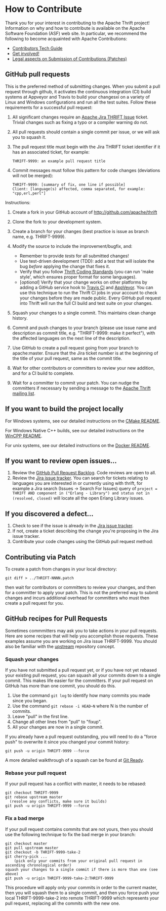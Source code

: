 # How to Contribute #

Thank you for your interest in contributing to the Apache Thrift project!  Information on why and how to contribute is available on the Apache Software Foundation (ASF) web site. In particular, we recommend the following to become acquainted with Apache Contributions:

 * [Contributors Tech Guide](http://www.apache.org/dev/contributors)
 * [Get involved!](http://www.apache.org/foundation/getinvolved.html)
 * [Legal aspects on Submission of Contributions (Patches)](http://www.apache.org/licenses/LICENSE-2.0.html#contributions)

## GitHub pull requests ##

This is the preferred method of submitting changes.  When you submit a pull request through github,
it activates the continuous integration (CI) build systems at Appveyor and Travis to build your changesxi
on a variety of Linux and Windows configurations and run all the test suites.  Follow these requirements 
for a successful pull request:

 1. All significant changes require an [Apache Jira THRIFT Issue](http://issues.apache.org/jira/browse/THRIFT) ticket.  Trivial changes such as fixing a typo or a compiler warning do not.

 1. All pull requests should contain a single commit per issue, or we will ask you to squash it.
 1. The pull request title must begin with the Jira THRIFT ticket identifier if it has an associated ticket, for example:

        THRIFT-9999: an example pull request title
        
 1. Commit messages must follow this pattern for code changes (deviations will not be merged):
        
        THRIFT-9999: [summary of fix, one line if possible]
        Client: [language(s) affected, comma separated, for example: "cpp,erl,perl"]

Instructions:

 1. Create a fork in your GitHub account of http://github.com/apache/thrift
 1. Clone the fork to your development system.
 1. Create a branch for your changes (best practice is issue as branch name, e.g. THRIFT-9999).
 1. Modify the source to include the improvement/bugfix, and:

    * Remember to provide *tests* for all submitted changes!
    * Use test-driven development (TDD): add a test that will isolate the bug *before* applying the change that fixes it.
    * Verify that you follow [Thrift Coding Standards](/docs/coding_standards) (you can run 'make style', which ensures proper format for some languages).
    * [*optional*] Verify that your change works on other platforms by adding a GitHub service hook to [Travis CI](http://docs.travis-ci.com/user/getting-started/#Step-one%3A-Sign-in) and [AppVeyor](http://www.appveyor.com/docs).  You can use this technique to run the Thrift CI jobs in your account to check your changes before they are made public.  Every GitHub pull request into Thrift will run the full CI build and test suite on your changes.

 1. Squash your changes to a single commit.  This maintains clean change history.
 1. Commit and push changes to your branch (please use issue name and description as commit title, e.g. "THRIFT-9999: make it perfect"), with the affected languages on the next line of the description.
 1. Use GitHub to create a pull request going from your branch to apache:master.  Ensure that the Jira ticket number is at the beginning of the title of your pull request, same as the commit title.
 1. Wait for other contributors or committers to review your new addition, and for a CI build to complete.
 1. Wait for a committer to commit your patch.  You can nudge the committers if necessary by sending a message to the [Apache Thrift mailing list](https://thrift.apache.org/mailing).

## If you want to build the project locally ##

For Windows systems, see our detailed instructions on the [CMake README](/build/cmake/README.md).

For Windows Native C++ builds, see our detailed instructions on the [WinCPP README](/build/wincpp/README.md).

For unix systems, see our detailed instructions on the [Docker README](/build/docker/README.md).

## If you want to review open issues... ##

 1. Review the [GitHub Pull Request Backlog](https://github.com/apache/thrift/pulls).  Code reviews are open to all.
 2. Review the [Jira issue tracker](http://issues.apache.org/jira/browse/THRIFT).  You can search for tickets relating to languages you are interested in or currently using with thrift, for example a Jira search (Issues -> Search For Issues) query of ``project = THRIFT AND component in ("Erlang - Library") and status not in (resolved, closed)`` will locate all the open Erlang Library issues.

## If you discovered a defect... ##

 1. Check to see if the issue is already in the [Jira issue tracker](http://issues.apache.org/jira/browse/THRIFT).
 1. If not, create a ticket describing the change you're proposing in the Jira issue tracker.
 1. Contribute your code changes using the GitHub pull request method:

## Contributing via Patch ##

To create a patch from changes in your local directory:

    git diff > ../THRIFT-NNNN.patch

then wait for contributors or committers to review your changes, and then for a committer to apply your patch.  This is not the preferred way to submit changes and incurs additional overhead for committers who must then create a pull request for you.

## GitHub recipes for Pull Requests ##

Sometimes commmitters may ask you to take actions in your pull requests.  Here are some recipes that will help you accomplish those requests.  These examples assume you are working on Jira issue THRIFT-9999.  You should also be familiar with the [upstream](https://help.github.com/articles/syncing-a-fork/) repository concept.

### Squash your changes ###

If you have not submitted a pull request yet, or if you have not yet rebased your existing pull request, you can squash all your commits down to a single commit.  This makes life easier for the committers.  If your pull request on GitHub has more than one commit, you should do this.

1. Use the command ``git log`` to identify how many commits you made since you began.
2. Use the command ``git rebase -i HEAD~N`` where N is the number of commits.
3. Leave "pull" in the first line.
4. Change all other lines from "pull" to "fixup".
5. All your changes are now in a single commit.

If you already have a pull request outstanding, you will need to do a "force push" to overwrite it since you changed your commit history:

    git push -u origin THRIFT-9999 --force

A more detailed walkthrough of a squash can be found at [Git Ready](http://gitready.com/advanced/2009/02/10/squashing-commits-with-rebase.html).

### Rebase your pull request ###

If your pull request has a conflict with master, it needs to be rebased:

    git checkout THRIFT-9999
    git rebase upstream master
      (resolve any conflicts, make sure it builds)
    git push -u origin THRIFT-9999 --force

### Fix a bad merge ###

If your pull request contains commits that are not yours, then you should use the following technique to fix the bad merge in your branch:

    git checkout master
    git pull upstream master
    git checkout -b THRIFT-9999-take-2
    git cherry-pick ...
        (pick only your commits from your original pull request in ascending chronological order)
    squash your changes to a single commit if there is more than one (see above)
    git push -u origin THRIFT-9999-take-2:THRIFT-9999

This procedure will apply only your commits in order to the current master, then you will squash them to a single commit, and then you force push your local THRIFT-9999-take-2 into remote THRIFT-9999 which represents your pull request, replacing all the commits with the new one.

 
